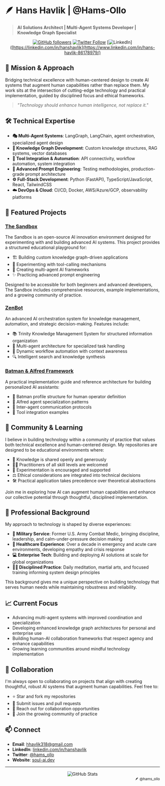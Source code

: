 # 🪶 **Hans Havlik | @Hams-Ollo**

> **AI Solutions Architect | Multi-Agent Systems Developer | Knowledge Graph Specialist**

<div align="center">
  
[![GitHub followers](https://img.shields.io/github/followers/Hams-Ollo?style=social)](https://github.com/Hams-Ollo)
[![Twitter Follow](https://img.shields.io/twitter/follow/hams_ollo?style=social)](https://twitter.com/hams_ollo)
[![LinkedIn](https://img.shields.io/badge/LinkedIn-Connect-blue)]([https://linkedin.com/in/hanshavlik](https://www.linkedin.com/in/hans-havlik-86178979/)
  
</div>

## 🦾 Mission & Approach

Bridging technical excellence with human-centered design to create AI systems that augment human capabilities rather than replace them. My work sits at the intersection of cutting-edge technology and practical implementation, guided by disciplined focus and ethical frameworks.

> *"Technology should enhance human intelligence, not replace it."*

## 🛠️ Technical Expertise

- **🎭 Multi-Agent Systems**: LangGraph, LangChain, agent orchestration, specialized agent design
- **🧩 Knowledge Graph Development**: Custom knowledge structures, RAG systems, vector databases
- **🔌 Tool Integration & Automation**: API connectivity, workflow automation, system integration
- **💬 Advanced Prompt Engineering**: Testing methodologies, production-grade prompt architecture
- **⚙️ Full-Stack Development**: Python (FastAPI), TypeScript/JavaScript, React, TailwindCSS
- **☁️ DevOps & Cloud**: CI/CD, Docker, AWS/Azure/GCP, observability platforms

## 🚀 Featured Projects

### [The Sandbox](https://github.com/Hams-Ollo/the_sandbox)

The Sandbox is an open-source AI innovation environment designed for experimenting with and building advanced AI systems. This project provides a structured educational playground for:

- 🏗️ Building custom knowledge graph-driven applications
- 🧪 Experimenting with tool-calling mechanisms
- 🤖 Creating multi-agent AI frameworks
- ✨ Practicing advanced prompt engineering

Designed to be accessible for both beginners and advanced developers, The Sandbox includes comprehensive resources, example implementations, and a growing community of practice.

### [ZenBot](https://github.com/Hams-Ollo/ZenBot)

An advanced AI orchestration system for knowledge management, automation, and strategic decision-making. Features include:

- 📚 Trinity Knowledge Management System for structured information organization
- 🤖 Multi-agent architecture for specialized task handling
- 🔄 Dynamic workflow automation with context awareness
- 🔍 Intelligent search and knowledge synthesis

### [Batman & Alfred Framework](https://github.com/Hams-Ollo/batman-alfred)

A practical implementation guide and reference architecture for building personalized AI assistants:

- 🦇 Batman profile structure for human operator definition
- 🤵 Alfred agent specialization patterns
- 🧩 Inter-agent communication protocols
- 🔧 Tool integration examples

## 🌱 Community & Learning

I believe in building technology within a community of practice that values both technical excellence and human-centered design. My repositories are designed to be educational environments where:

- 📖 Knowledge is shared openly and generously
- 🧑‍🏫 Practitioners of all skill levels are welcomed
- 🔬 Experimentation is encouraged and supported
- ⚖️ Ethical considerations are integrated into technical decisions
- 🛠️ Practical application takes precedence over theoretical abstractions

Join me in exploring how AI can augment human capabilities and enhance our collective potential through thoughtful, disciplined implementation.

## 💼 Professional Background

My approach to technology is shaped by diverse experiences:

- **🦅 Military Service**: Former U.S. Army Combat Medic, bringing discipline, leadership, and calm-under-pressure decision making
- **🏥 Healthcare Experience**: Over a decade in emergency and acute care environments, developing empathy and crisis response
- **💻 Enterprise Tech**: Building and deploying AI solutions at scale for global organizations
- **🧘‍♂️ Disciplined Practice**: Daily meditation, martial arts, and focused training informing system design principles

This background gives me a unique perspective on building technology that serves human needs while maintaining robustness and reliability.

## 📈 Current Focus

- Advancing multi-agent systems with improved coordination and specialization
- Developing enhanced knowledge graph architectures for personal and enterprise use
- Building human-AI collaboration frameworks that respect agency and enhance capabilities
- Growing learning communities around mindful technology implementation

## 🤝 Collaboration

I'm always open to collaborating on projects that align with creating thoughtful, robust AI systems that augment human capabilities. Feel free to:

- ⭐ Star and fork my repositories
- 🐛 Submit issues and pull requests
- 💬 Reach out for collaboration opportunities
- 🌱 Join the growing community of practice

## 📫 Connect

- **Email**: [hhavlik318@gmail.com](mailto:hhavlik318@gmail.com)
- **LinkedIn**: [linkedin.com/in/hanshavlik](https://linkedin.com/in/hanshavlik)
- **Twitter**: [@hams_ollo](https://twitter.com/hams_ollo)
- **Website**: [soul-ai.dev](https://soul-ai.dev)

---

<div align="center">
  <img src="https://github-readme-stats.vercel.app/api?username=Hams-Ollo&show_icons=true&theme=tokyonight" alt="GitHub Stats" />
</div>

<div align="right">
  <sub>🪶 @hams_ollo</sub>
</div>
